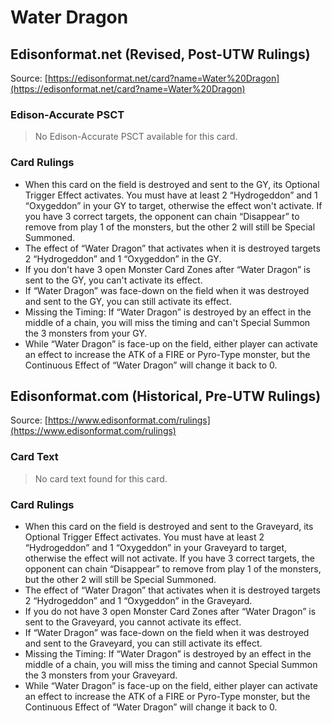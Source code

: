 # Water Dragon

## Edisonformat.net (Revised, Post-UTW Rulings)

Source: [https://edisonformat.net/card?name=Water%20Dragon](https://edisonformat.net/card?name=Water%20Dragon)

### Edison-Accurate PSCT

> No Edison-Accurate PSCT available for this card.

### Card Rulings

*   When this card on the field is destroyed and sent to the GY, its Optional Trigger Effect activates. You must have at least 2 “Hydrogeddon” and 1 “Oxygeddon” in your GY to target, otherwise the effect won't activate. If you have 3 correct targets, the opponent can chain “Disappear” to remove from play 1 of the monsters, but the other 2 will still be Special Summoned.
*   The effect of “Water Dragon” that activates when it is destroyed targets 2 “Hydrogeddon” and 1 “Oxygeddon” in the GY.
*   If you don't have 3 open Monster Card Zones after “Water Dragon” is sent to the GY, you can't activate its effect.
*   If “Water Dragon” was face-down on the field when it was destroyed and sent to the GY, you can still activate its effect.
*   Missing the Timing: If “Water Dragon” is destroyed by an effect in the middle of a chain, you will miss the timing and can't Special Summon the 3 monsters from your GY.
*   While “Water Dragon” is face-up on the field, either player can activate an effect to increase the ATK of a FIRE or Pyro-Type monster, but the Continuous Effect of “Water Dragon” will change it back to 0.


## Edisonformat.com (Historical, Pre-UTW Rulings)

Source: [https://www.edisonformat.com/rulings](https://www.edisonformat.com/rulings)

### Card Text

> No card text found for this card.

### Card Rulings

*   When this card on the field is destroyed and sent to the Graveyard, its Optional Trigger Effect activates. You must have at least 2 “Hydrogeddon” and 1 “Oxygeddon” in your Graveyard to target, otherwise the effect will not activate. If you have 3 correct targets, the opponent can chain “Disappear” to remove from play 1 of the monsters, but the other 2 will still be Special Summoned.
*   The effect of “Water Dragon” that activates when it is destroyed targets 2 “Hydrogeddon” and 1 “Oxygeddon” in the Graveyard.
*   If you do not have 3 open Monster Card Zones after “Water Dragon” is sent to the Graveyard, you cannot activate its effect.
*   If “Water Dragon” was face-down on the field when it was destroyed and sent to the Graveyard, you can still activate its effect.
*   Missing the Timing: If “Water Dragon” is destroyed by an effect in the middle of a chain, you will miss the timing and cannot Special Summon the 3 monsters from your Graveyard.
*   While “Water Dragon” is face-up on the field, either player can activate an effect to increase the ATK of a FIRE or Pyro-Type monster, but the Continuous Effect of “Water Dragon” will change it back to 0.


